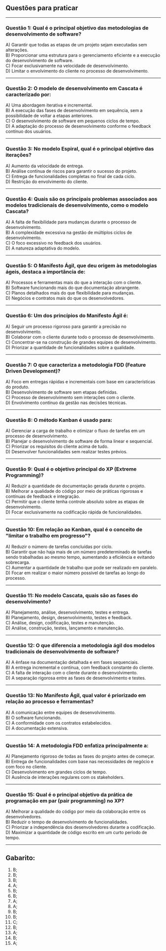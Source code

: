 ## Questões para praticar

---

### Questão 1: Qual é o principal objetivo das metodologias de desenvolvimento de software?

A) Garantir que todas as etapas de um projeto sejam executadas sem alterações.  
B) Proporcionar uma estrutura para o gerenciamento eficiente e a execução do desenvolvimento de software.  
C) Focar exclusivamente na velocidade de desenvolvimento.  
D) Limitar o envolvimento do cliente no processo de desenvolvimento.

---

### Questão 2: O modelo de desenvolvimento em Cascata é caracterizado por:

A) Uma abordagem iterativa e incremental.  
B) A execução das fases de desenvolvimento em sequência, sem a possibilidade de voltar a etapas anteriores.  
C) O desenvolvimento de software em pequenos ciclos de tempo.  
D) A adaptação do processo de desenvolvimento conforme o feedback contínuo dos usuários.

---

### Questão 3: No modelo Espiral, qual é o principal objetivo das iterações?

A) Aumento da velocidade de entrega.  
B) Análise contínua de riscos para garantir o sucesso do projeto.  
C) Entrega de funcionalidades completas no final de cada ciclo.  
D) Restrição do envolvimento do cliente.

---

### Questão 4: Quais são os principais problemas associados aos modelos tradicionais de desenvolvimento, como o modelo Cascata?

A) A falta de flexibilidade para mudanças durante o processo de desenvolvimento.  
B) A complexidade excessiva na gestão de múltiplos ciclos de desenvolvimento.  
C) O foco excessivo no feedback dos usuários.  
D) A natureza adaptativa do modelo.

---

### Questão 5: O Manifesto Ágil, que deu origem às metodologias ágeis, destaca a importância de:

A) Processos e ferramentas mais do que a interação com o cliente.  
B) Software funcionando mais do que documentação abrangente.  
C) Planos detalhados mais do que flexibilidade para mudanças.  
D) Negócios e contratos mais do que os desenvolvedores.

---

### Questão 6: Um dos princípios do Manifesto Ágil é:

A) Seguir um processo rigoroso para garantir a precisão no desenvolvimento.  
B) Colaborar com o cliente durante todo o processo de desenvolvimento.  
C) Concentrar-se na construção de grandes equipes de desenvolvimento.  
D) Priorizar a quantidade de funcionalidades sobre a qualidade.

---

### Questão 7: O que caracteriza a metodologia FDD (Feature Driven Development)?

A) Foco em entregas rápidas e incrementais com base em características do produto.  
B) Desenvolvimento de software sem etapas definidas.  
C) Processo de desenvolvimento sem interações com o cliente.  
D) Envolvimento contínuo da gestão nas decisões técnicas.

---

### Questão 8: O método Kanban é usado para:

A) Gerenciar a carga de trabalho e otimizar o fluxo de tarefas em um processo de desenvolvimento.  
B) Planejar o desenvolvimento de software de forma linear e sequencial.  
C) Priorizar os requisitos do cliente acima de tudo.  
D) Desenvolver funcionalidades sem realizar testes prévios.

---

### Questão 9: Qual é o objetivo principal do XP (Extreme Programming)?

A) Reduzir a quantidade de documentação gerada durante o projeto.  
B) Melhorar a qualidade do código por meio de práticas rigorosas e contínuas de feedback e integração.  
C) Permitir que o cliente tenha controle absoluto sobre as etapas de desenvolvimento.  
D) Focar exclusivamente na codificação rápida de funcionalidades.

---

### Questão 10: Em relação ao Kanban, qual é o conceito de "limitar o trabalho em progresso"?

A) Reduzir o número de tarefas concluídas por ciclo.  
B) Garantir que não haja mais de um número predeterminado de tarefas sendo trabalhadas ao mesmo tempo, aumentando a eficiência e evitando sobrecarga.  
C) Aumentar a quantidade de trabalho que pode ser realizado em paralelo.  
D) Focar em realizar o maior número possível de tarefas ao longo do processo.

---

### Questão 11: No modelo Cascata, quais são as fases do desenvolvimento?

A) Planejamento, análise, desenvolvimento, testes e entrega.  
B) Planejamento, design, desenvolvimento, testes e feedback.  
C) Análise, design, codificação, testes e manutenção.  
D) Análise, construção, testes, lançamento e manutenção.

---

### Questão 12: O que diferencia a metodologia ágil dos modelos tradicionais de desenvolvimento de software?

A) A ênfase na documentação detalhada e em fases sequenciais.  
B) A entrega incremental e contínua, com feedback constante do cliente.  
C) A falta de interação com o cliente durante o desenvolvimento.  
D) A separação rigorosa entre as fases de desenvolvimento e testes.

---

### Questão 13: No Manifesto Ágil, qual valor é priorizado em relação ao processo e ferramentas?

A) A comunicação entre equipes de desenvolvimento.  
B) O software funcionando.  
C) A conformidade com os contratos estabelecidos.  
D) A documentação extensiva.

---

### Questão 14: A metodologia FDD enfatiza principalmente a:

A) Planejamento rigoroso de todas as fases do projeto antes de começar.  
B) Entrega de funcionalidades com base nas necessidades de negócio e com foco no cliente.  
C) Desenvolvimento em grandes ciclos de tempo.  
D) Ausência de interações regulares com os stakeholders.

---

### Questão 15: Qual é o principal objetivo da prática de programação em par (pair programming) no XP?

A) Melhorar a qualidade do código por meio da colaboração entre os desenvolvedores.  
B) Reduzir o tempo de desenvolvimento de funcionalidades.  
C) Priorizar a independência dos desenvolvedores durante a codificação.  
D) Maximizar a quantidade de código escrito em um curto período de tempo.

---

## Gabarito:

1) B;
2) B;
3) B;
4) A;
5) B;
6) B;
7) A;
8) A;
9) B;
10) B;
11) C;
12) B;
13) A;
14) B;
15) A;



